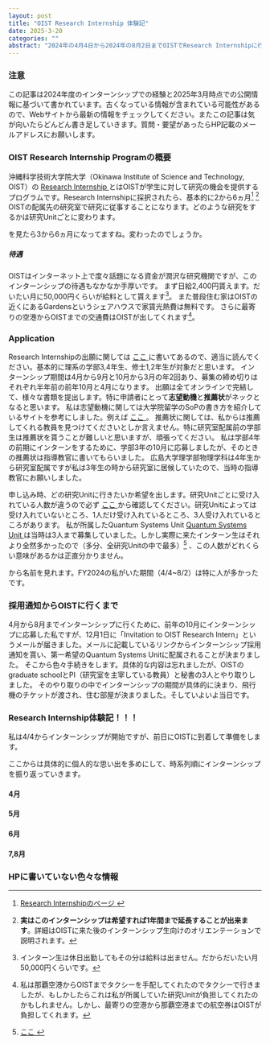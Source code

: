 ```yaml
---
layout: post
title: "OIST Research Internship 体験記"
date: 2025-3-20
categories: ""
abstract: "2024年の4月4日から2024年の8月2日までOISTでResearch Internshipに行ってきました。その時の体験記です。OISTのResearch Internshipについての記事は少ないと思うので、申し込もうか気になっている人がいたら是非参考にしてください。"
---
```


<!-- 目次を作りたい -->

### 注意

この記事は2024年度のインターンシップでの経験と2025年3月時点での公開情報に基づいて書かれています。古くなっている情報が含まれている可能性があるので、Webサイトから最新の情報をチェックしてください。またこの記事は気が向いたらどんどん書き足していきます。質問・要望があったらHP記載のメールアドレスにお願いします。

### OIST Research Internship Programの概要

沖縄科学技術大学院大学（Okinawa Institute of
Science and Technology, OIST）の
<a href="https://admissions.oist.jp/oist-research-internship-program-description" target="_blank">
        Research Internship
</a>
とはOISTが学生に対して研究の機会を提供するプログラムです。Research Internshipに採択されたら、基本的に2から6ヵ月[^RI_term] [^RI_extend]
OISTの配属先の研究室で研究に従事することになります。どのような研究をするかは研究Unitごとに変わります。

[^RI_term]: <a href="https://admissions.oist.jp/oist-research-internship-program-description" target="_blank">
        Research Internshipのページ
</a>
を見たら3から6ヵ月になってますね。変わったのでしょうか。

[^RI_extend]: **実はこのインターンシップは希望すれば1年間まで延長することが出来ます**。詳細はOISTに来た後のインターンシップ生向けのオリエンテーションで説明されます。

##### 待遇
OISTはインターネット上で度々話題になる資金が潤沢な研究機関ですが、このインターンシップの待遇もなかなか手厚いです。
まず日給2,400円貰えます。だいたい月に50,000円くらいが給料として貰えます[^RI_salary]。
また普段住む家はOISTの近くにあるGardensというシェアハウスで家賃光熱費は無料です。
さらに最寄りの空港からOISTまでの交通費はOISTが出してくれます[^RI_traffic]。



[^RI_salary]: インターン生は休日出勤してもその分は給料は出ません。だからだいたい月50,000円くらいです。

[^RI_traffic]: 私は那覇空港からOISTまでタクシーを手配してくれたのでタクシーで行きましたが、もしかしたらこれは私が所属していた研究Unitが負担してくれたのかもしれません。しかし、最寄りの空港から那覇空港までの航空券はOISTが負担してくれます。






### Application

Research Internshipの出願に関しては
<a href="https://admissions.oist.jp/apply-research-internship" target="_blank">
        ここ
</a>
に書いてあるので、適当に読んでください。基本的に理系の学部3,4年生、修士1,2年生が対象だと思います。
インターンシップ期間は4月から9月と10月から3月の年2回あり、募集の締め切りはそれぞれ半年前の前年10月と4月になります。
出願は全てオンラインで完結して、様々な書類を提出します。特に申請者にとって**志望動機**と**推薦状**がネックとなると思います。
私は志望動機に関しては大学院留学のSoPの書き方を紹介しているサイトを参考にしました。例えば
<a href="https://xplane.jp/application-prep/sop/" target="_blank">
        ここ
</a>。
推薦状に関しては、私からは推薦してくれる教員を見つけてくださいとしか言えません。特に研究室配属前の学部生は推薦状を貰うことが難しいと思いますが、頑張ってください。
私は学部4年の前期にインターンをするために、学部3年の10月に応募しましたが、そのときの推薦状は指導教官に書いてもらいました。
広島大学理学部物理学科は4年生から研究室配属ですが私は3年生の時から研究室に居候していたので、当時の指導教官にお願いしました。

申し込み時、どの研究Unitに行きたいか希望を出します。研究Unitごとに受け入れている人数が違うので必ず
<a href="https://admissions.oist.jp/availability-faculty-project-hosting-research-internship-program" target="_blank">
        ここ
</a>
から確認してください。研究Unitによっては受け入れていないところ、1人だけ受け入れているところ、3人受け入れているところがあります。
私が所属したQuantum Systems Unit
<a href="https://groups.oist.jp/qsu" target="_blank">
        Quantum Systems Unit
</a>
は当時は3人まで募集していました。しかし実際に来たインターン生はそれより全然多かったので（多分、全研究Unitの中で最多）[^RI_QSU_inter]
、この人数がどれくらい意味があるかは正直分かりません。

[^RI_QSU_inter]: <a href="https://www.oist.jp/research/research-units/qsu/research-intern" target="_blank">
        ここ
</a>
から名前を見れます。FY2024の私がいた期間（4/4~8/2）は特に人が多かったです。


### 採用通知からOISTに行くまで

4月から8月までインターンシップに行くために、前年の10月にインターンシップに応募した私ですが、12月1日に「Invitation to OIST Research Intern」というメールが届きました。メールに記載しているリンクからインターンシップ採用通知を貰い、第一希望のQuantum Systems Unitに配属されることが決まりました。
そこから色々手続きをします。具体的な内容は忘れましたが、OISTのgraduate schoolとPI（研究室を主宰している教員）と秘書の3人とやり取りしました。
そのやり取りの中でインターンシップの期間が具体的に決まり、飛行機のチケットが渡され、住む部屋が決まりました。そしていよいよ当日です。



### Research Internship体験記！！！

私は4/4からインターンシップが開始ですが、前日にOISTに到着して準備をします。


ここからは具体的に個人的な思い出を多めにして、時系列順にインターンシップを振り返っていきます。

#### 4月



#### 5月



#### 6月




#### 7,8月






### HPに書いていない色々な情報
